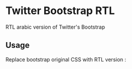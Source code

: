 Twitter Bootstrap RTL
=====================

RTL arabic version of Twitter's Bootstrap

Usage
-----

Replace bootstrap original CSS with RTL version : 
	<link rel="stylesheet" href="bootstrap.rtl.css">
<link rel="stylesheet" href="bootstrap-responsive.rtl.css">

